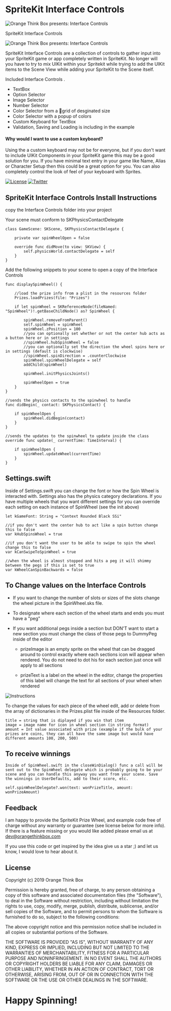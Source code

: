 # SpriteKit Interface Controls

![Orange Think Box presents: Interface Controls](logo.png)

SpriteKit Interface Controls

![Orange Think Box presents: Interface Controls](example.gif)

SpriteKit Interface Controls are a collection of controls to gather input into your SpriteKit game or app completely written in SpriteKit. No longer will you have to try to mix UIKit within your Spritekit while trying to add the UIKit items to the Scene View while adding your SpriteKit to the Scene itself.

Included Interface Controls .

* TextBox
* Option Selector
* Image Selector
* Number Selector
* Color Selector from a grid of desginated size
* Color Selector with a popup of colors
* Custom Keyboard for TextBox
* Validation, Saving and Loading is including in the example

#### Why would I want to use a custom keyboard? ####

Using the a custom keyboard may not be for everyone, but if you don't want to include UIKit Components in your SpriteKit game this may be a good solution for you. If you have minimal text entry in your game like Name, Alias or Character Setup then this could be a great option for you. You can also completely control the look of feel of your keyboard with Sprites.

[![License](https://img.shields.io/badge/license-MIT-blue.svg)](https://github.com/hsilived/InterfaceControls/blob/master/Docs/LICENSE)
[![Twitter](https://img.shields.io/badge/twitter-@OrangeThinkBox-55ACEE.svg)](http://twitter.com/orangethinkbox)

## SpriteKit Interface Controls Install Instructions

copy the Interface Controls folder into your project

Your scene must conform to SKPhysicsContactDelegate

    class GameScene: SKScene, SKPhysicsContactDelegate {

        private var spinWheelOpen = false
        
        override func didMove(to view: SKView) {
            self.physicsWorld.contactDelegate = self
        }
    }

Add the following snippets to your scene to open a copy of the Interface Controls 

    func displaySpinWheel() {
    
        //load the prize info from a plist in the resources folder
        Prizes.loadPrizes(file: "Prizes")
        
        if let spinWheel = SKReferenceNode(fileNamed: "SpinWheel")!.getBaseChildNode() as? SpinWheel {
            
            spinWheel.removeFromParent()
            self.spinWheel = spinWheel
            spinWheel.zPosition = 100
            //you can optionally set whether or not the center hub acts as a button here or in settings
            //spinWheel.hubSpinsWheel = false
            //you can optionally set the direction the wheel spins here or in settings (default is clockwise)
            //spinWheel.spinDirection = .counterClockwise
            spinWheel.spinWheelDelegate = self
            addChild(spinWheel)
            
            spinWheel.initPhysicsJoints()
            
            spinWheelOpen = true
        }
    }
    
    //sends the physics contacts to the spinwheel to handle
    func didBegin(_ contact: SKPhysicsContact) {
    
        if spinWheelOpen {
            spinWheel.didBegin(contact)
        }
    }
    
    //sends the updates to the spinwheel to update inside the class
    override func update(_ currentTime: TimeInterval) {
    
        if spinWheelOpen {
            spinWheel.updateWheel(currentTime)
        }
    }

## Settings.swift

Inside of Settings.swift you can change the font or how the Spin Wheel is interacted with. Settings also has the physics category declarations. If you have multiple wheels that you want different settings for you can override each setting on each instance of SpinWheel (see the init above)

    let kGameFont: String = "Context Rounded Black SSi"

    //if you don't want the center hub to act like a spin button change this to false
    var kHubSpinsWheel = true

    //if you don't want the user to be able to swipe to spin the wheel change this to false
    var kCanSwipeToSpinWheel = true
    
    //when the wheel is almost stopped and hits a peg it will shimmy between the pegs if this is set to true
    var kWheelCanSpinBackwards = false

## To Change values on the Interface Controls

- If you want to change the number of slots or sizes of the slots change the wheel picture in the SpinWheel.sks file.

- To designate where each section of the wheel starts and ends you must have a "peg"  
    
- If you want additional pegs inside a section but DON'T want to start a new section you must change the class of those pegs to DummyPeg inside of the editor
    
    - prizeImage is an empty sprite on the wheel that can be dragged around to control exactly where each sections icon will appear when rendered. You do not need to dot his for each section just once will apply to all sections
    
    - prizeText is a label on the wheel in the editor, change the properties of this label will change the text for all sections of your wheel when rendered
    
![Instructions](info.png)
    
To change the values for each piece of the wheel edit, add or delete from the array of dictionaries in the Prizes.plist file inside of the Resources folder.

    title = string that is diplayed if you win that item
    image = image name for icon in wheel section (in string format)
    amount = Int value associated with prize (example if the bulk of your prizes are coins, they can all have the same image but would have different amounts 100, 200, 500)
    
## To receive winnings
    
    Inside of SpinWheel.swift in the closeWinDialog() func a call will be sent out to the SpinWheel delegate which is probably going to be your scene and you can handle this anyway you want from your scene. Save the winnings in UserDefaults, add to their score, etc.

    self.spinWheelDelegate?.won(text: wonPrizeTitle, amount: wonPrizeAmount)

        
## Feedback
I am happy to provide the SpriteKit Prize Wheel, and example code free of charge without any warranty or guarantee (see license below for more info). If there is a feature missing or you would like added please email us at dev@orangethinkbox.com

If you use this code or get inspired by the idea give us a star ;) and let us know, I would love to hear about it.
    
## License
Copyright (c) 2019 Orange Think Box

Permission is hereby granted, free of charge, to any person obtaining a copy of this software and associated documentation files (the "Software"), to deal in the Software without restriction, including without limitation the rights to use, copy, modify, merge, publish, distribute, sublicense, and/or sell copies of the Software, and to permit persons to whom the Software is furnished to do so, subject to the following conditions:

The above copyright notice and this permission notice shall be included in all copies or substantial portions of the Software.

THE SOFTWARE IS PROVIDED "AS IS", WITHOUT WARRANTY OF ANY KIND, EXPRESS OR IMPLIED, INCLUDING BUT NOT LIMITED TO THE WARRANTIES OF MERCHANTABILITY, FITNESS FOR A PARTICULAR PURPOSE AND NONINFRINGEMENT. IN NO EVENT SHALL THE AUTHORS OR COPYRIGHT HOLDERS BE LIABLE FOR ANY CLAIM, DAMAGES OR OTHER LIABILITY, WHETHER IN AN ACTION OF CONTRACT, TORT OR OTHERWISE, ARISING FROM, OUT OF OR IN CONNECTION WITH THE SOFTWARE OR THE USE OR OTHER DEALINGS IN THE SOFTWARE.

# Happy Spinning!
